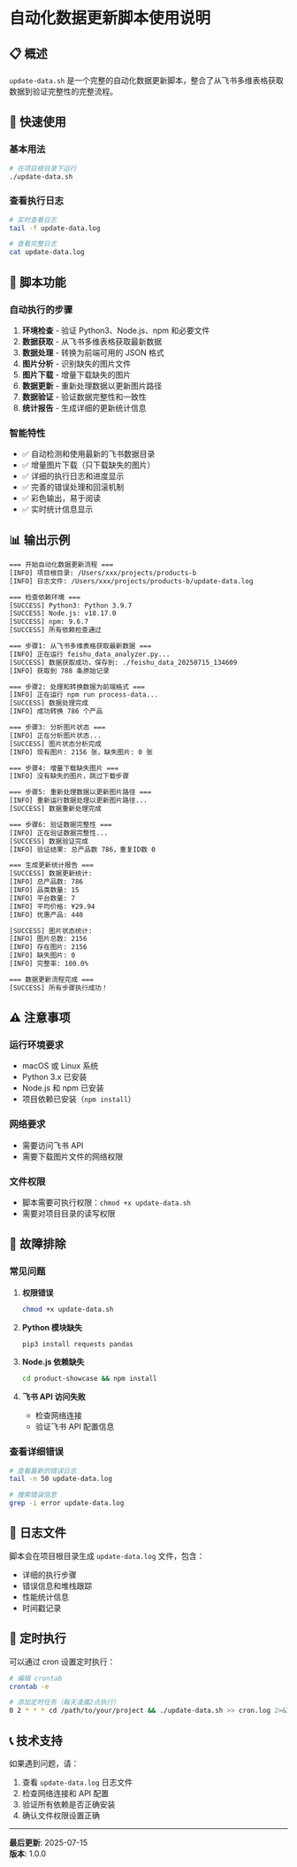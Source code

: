 # 自动化数据更新脚本使用说明

## 📋 概述

`update-data.sh` 是一个完整的自动化数据更新脚本，整合了从飞书多维表格获取数据到验证完整性的完整流程。

## 🚀 快速使用

### 基本用法
```bash
# 在项目根目录下运行
./update-data.sh
```

### 查看执行日志
```bash
# 实时查看日志
tail -f update-data.log

# 查看完整日志
cat update-data.log
```

## 🔧 脚本功能

### 自动执行的步骤
1. **环境检查** - 验证 Python3、Node.js、npm 和必要文件
2. **数据获取** - 从飞书多维表格获取最新数据
3. **数据处理** - 转换为前端可用的 JSON 格式
4. **图片分析** - 识别缺失的图片文件
5. **图片下载** - 增量下载缺失的图片
6. **数据更新** - 重新处理数据以更新图片路径
7. **数据验证** - 验证数据完整性和一致性
8. **统计报告** - 生成详细的更新统计信息

### 智能特性
- ✅ 自动检测和使用最新的飞书数据目录
- ✅ 增量图片下载（只下载缺失的图片）
- ✅ 详细的执行日志和进度显示
- ✅ 完善的错误处理和回滚机制
- ✅ 彩色输出，易于阅读
- ✅ 实时统计信息显示

## 📊 输出示例

```bash
=== 开始自动化数据更新流程 ===
[INFO] 项目根目录: /Users/xxx/projects/products-b
[INFO] 日志文件: /Users/xxx/projects/products-b/update-data.log

=== 检查依赖环境 ===
[SUCCESS] Python3: Python 3.9.7
[SUCCESS] Node.js: v18.17.0
[SUCCESS] npm: 9.6.7
[SUCCESS] 所有依赖检查通过

=== 步骤1: 从飞书多维表格获取最新数据 ===
[INFO] 正在运行 feishu_data_analyzer.py...
[SUCCESS] 数据获取成功，保存到: ./feishu_data_20250715_134609
[INFO] 获取到 788 条原始记录

=== 步骤2: 处理和转换数据为前端格式 ===
[INFO] 正在运行 npm run process-data...
[SUCCESS] 数据处理完成
[INFO] 成功转换 786 个产品

=== 步骤3: 分析图片状态 ===
[INFO] 正在分析图片状态...
[SUCCESS] 图片状态分析完成
[INFO] 现有图片: 2156 张，缺失图片: 0 张

=== 步骤4: 增量下载缺失图片 ===
[INFO] 没有缺失的图片，跳过下载步骤

=== 步骤5: 重新处理数据以更新图片路径 ===
[INFO] 重新运行数据处理以更新图片路径...
[SUCCESS] 数据重新处理完成

=== 步骤6: 验证数据完整性 ===
[INFO] 正在验证数据完整性...
[SUCCESS] 数据验证完成
[INFO] 验证结果: 总产品数 786，重复ID数 0

=== 生成更新统计报告 ===
[SUCCESS] 数据更新统计:
[INFO] 总产品数: 786
[INFO] 品类数量: 15
[INFO] 平台数量: 7
[INFO] 平均价格: ¥29.94
[INFO] 优惠产品: 440

[SUCCESS] 图片状态统计:
[INFO] 图片总数: 2156
[INFO] 存在图片: 2156
[INFO] 缺失图片: 0
[INFO] 完整率: 100.0%

=== 数据更新流程完成 ===
[SUCCESS] 所有步骤执行成功！
```

## ⚠️ 注意事项

### 运行环境要求
- macOS 或 Linux 系统
- Python 3.x 已安装
- Node.js 和 npm 已安装
- 项目依赖已安装（`npm install`）

### 网络要求
- 需要访问飞书 API
- 需要下载图片文件的网络权限

### 文件权限
- 脚本需要可执行权限：`chmod +x update-data.sh`
- 需要对项目目录的读写权限

## 🐛 故障排除

### 常见问题

1. **权限错误**
   ```bash
   chmod +x update-data.sh
   ```

2. **Python 模块缺失**
   ```bash
   pip3 install requests pandas
   ```

3. **Node.js 依赖缺失**
   ```bash
   cd product-showcase && npm install
   ```

4. **飞书 API 访问失败**
   - 检查网络连接
   - 验证飞书 API 配置信息

### 查看详细错误
```bash
# 查看最新的错误日志
tail -n 50 update-data.log

# 搜索错误信息
grep -i error update-data.log
```

## 📝 日志文件

脚本会在项目根目录生成 `update-data.log` 文件，包含：
- 详细的执行步骤
- 错误信息和堆栈跟踪
- 性能统计信息
- 时间戳记录

## 🔄 定时执行

可以通过 cron 设置定时执行：

```bash
# 编辑 crontab
crontab -e

# 添加定时任务（每天凌晨2点执行）
0 2 * * * cd /path/to/your/project && ./update-data.sh >> cron.log 2>&1
```

## 📞 技术支持

如果遇到问题，请：
1. 查看 `update-data.log` 日志文件
2. 检查网络连接和 API 配置
3. 验证所有依赖是否正确安装
4. 确认文件权限设置正确

---

**最后更新**: 2025-07-15  
**版本**: 1.0.0
